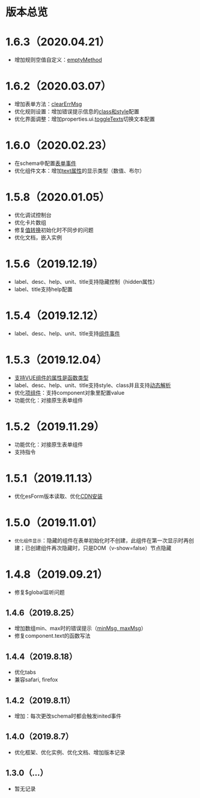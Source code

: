 # 版本总览

# 1.6.3（2020.04.21）
- 增加规则空值自定义：[emptyMethod](../base/rules.md)

# 1.6.2（2020.03.07）
- 增加表单方法：[clearErrMsg](../base/form.md#表单方法)
- 优化规则设置：增加错误提示信息的[class和style](../base/rules.md)配置
- 优化界面调整：增加properties.ui.[toggleTexts](../base/settings.md#ui属性)切换文本配置

# 1.6.0（2020.02.23）
- 在schema中配置[表单事件](../base/form.md#表单事件)
- 优化组件文本：增加[text属性](../base/com-format.md)的显示类型（数值、布尔）

# 1.5.8（2020.01.05）
- 优化调试控制台
- 优化卡片数组
- 修复[值转换](../base/format.md)初始化时不同步的问题
- 优化文档，嵌入实例


# 1.5.6（2019.12.19）
- label、desc、help、unit、title支持隐藏控制（hidden属性）
- label、title支持help配置

# 1.5.4（2019.12.12）
- label、desc、help、unit、title支持[组件事件](../base/com-format.md#组件事件)

# 1.5.3（2019.12.04）
- [支持VUE组件的属性是函数类型](../base/com-format.md#当props里面的某属性是的类型是函数怎么办？)
- label、desc、help、unit、title支持style、class并且支持[动态解析](../base/parse.md)
- 优化[项组件](../base/component.md)：支持component对象里配置value
- 功能优化：对接原生表单组件

# 1.5.2（2019.11.29）
- 功能优化：对接原生表单组件
- 支持指令

# 1.5.1（2019.11.13）
- 优化esForm版本读取、优化[CDN安装](../base/install.md#npm安装)

# 1.5.0（2019.11.01）
- `优化组件显示`：隐藏的组件在表单初始化时不创建，此组件在第一次显示时再创建；已创建组件再次隐藏时，只是DOM（v-show=false）节点隐藏

# 1.4.8（2019.09.21）
- 修复$global监听问题

## 1.4.6（2019.8.25）
- 增加数组min、max时的错误提示（[minMsg, maxMsg](../base/array.md#配置属性)）
- 修复component.text的函数写法

## 1.4.4（2019.8.18）
- 优化tabs
- 兼容safari, firefox

## 1.4.2（2019.8.11）
- 增加：每次更改schema时都会触发inited事件

## 1.4.0（2019.8.7）
- 优化框架、优化实例、优化文档、增加版本记录

## 1.3.0（...）
- 暂无记录
